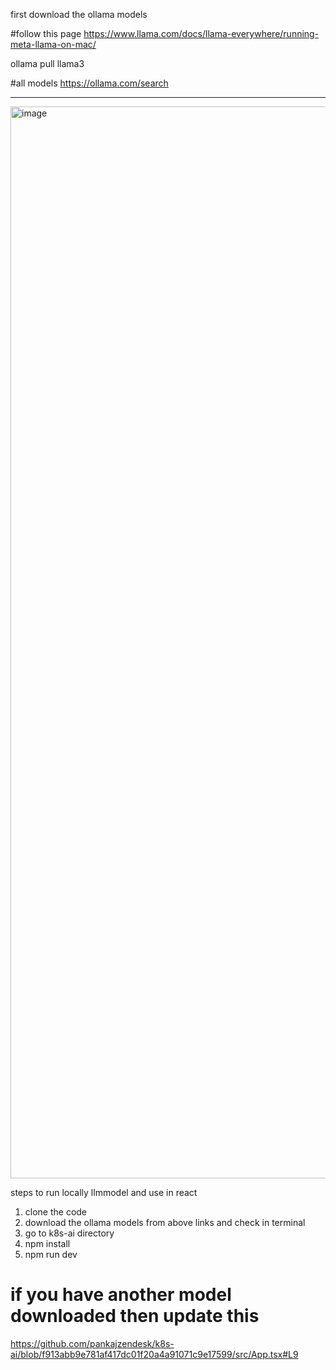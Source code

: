 first download the ollama models

#follow this page
https://www.llama.com/docs/llama-everywhere/running-meta-llama-on-mac/

ollama pull llama3

#all models
https://ollama.com/search
_______________________________________

<img width="1715" alt="image" src="https://github.com/user-attachments/assets/9c3dd0cc-880a-4408-a731-d19dfca54871" />

steps to run locally llmmodel and use in react
1) clone the code
2) download the ollama models from above links and check in terminal 
3) go to k8s-ai directory
4) npm install
5) npm run dev


# if you have another model downloaded then update this 
https://github.com/pankajzendesk/k8s-ai/blob/f913abb9e781af417dc01f20a4a91071c9e17599/src/App.tsx#L9
